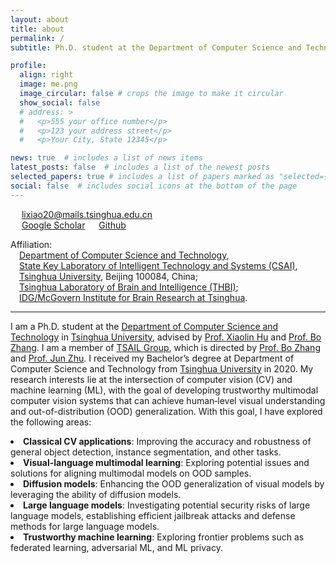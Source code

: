```yaml
---
layout: about
title: about
permalink: /
subtitle: Ph.D. student at the Department of Computer Science and Technology, Tsinghua University.

profile:
  align: right
  image: me.png
  image_circular: false # crops the image to make it circular
  show_social: false
  # address: >
  #   <p>555 your office number</p>
  #   <p>123 your address street</p>
  #   <p>Your City, State 12345</p>

news: true  # includes a list of news items
latest_posts: false  # includes a list of the newest posts
selected_papers: true # includes a list of papers marked as "selected={true}"
social: false  # includes social icons at the bottom of the page
---
```


&emsp; <a href="mailto:{{ site.email | encode_email }}" title="email"><i class="fas fa-envelope"></i></a> lixiao20@mails.tsinghua.edu.cn \
&emsp; <a href="https://scholar.google.com/citations?user=Is24dqwAAAAJ" title="Google Scholar"><i class="ai ai-google-scholar"></i></a> [Google Scholar](https://scholar.google.com/citations?user=Is24dqwAAAAJ)
&emsp; <a href="https://github.com/LixiaoTHU" title="GitHub"><i class="fab fa-github"></i></a> [Github](https://github.com/LixiaoTHU) 

Affiliation:\
&emsp;[Department of Computer Science and Technology](https://www.cs.tsinghua.edu.cn/csen/),\
&emsp;[State Key Laboratory of Intelligent Technology and Systems (CSAI)](http://www.csai.tsinghua.edu.cn/),\
&emsp;[Tsinghua University](https://www.tsinghua.edu.cn/en/), Beijing 100084, China;\
&emsp;[Tsinghua Laboratory of Brain and Intelligence (THBI)](https://brain.tsinghua.edu.cn/);\
&emsp;[IDG/McGovern Institute for Brain Research at Tsinghua](http://mcgovern.life.tsinghua.edu.cn/en).




<hr />

I am a Ph.D. student at the [Department of Computer Science and Technology](https://www.cs.tsinghua.edu.cn/csen/) in [Tsinghua University](https://www.tsinghua.edu.cn/en/), advised by [Prof. Xiaolin Hu](http://xlhu.cn/) and [Prof. Bo Zhang](https://www.cs.tsinghua.edu.cn/csen/info/1059/4006.htm). I am a member of [TSAIL Group](https://ml.cs.tsinghua.edu.cn/), which is directed by [Prof. Bo Zhang](https://www.cs.tsinghua.edu.cn/csen/info/1059/4006.htm) and [Prof. Jun Zhu](https://ml.cs.tsinghua.edu.cn/~jun/index.shtml). I received my Bachelor’s degree at Department of Computer Science and Technology from [Tsinghua University](https://www.tsinghua.edu.cn/en/) in 2020. My research interests lie at the intersection of computer vision (CV) and machine learning (ML), with the goal of developing trustworthy multimodal computer vision systems that can achieve human‐level visual understanding and out-of-distribution (OOD) generalization. With this goal, I have explored the following areas:

<li> <b>Classical CV applications</b>: Improving the accuracy and robustness of general object detection, instance segmentation, and other tasks. </li>

<li> <b>Visual-language multimodal learning</b>: Exploring potential issues and solutions for aligning multimodal models on OOD samples. </li>

<li> <b>Diffusion models</b>: Enhancing the OOD generalization of visual models by leveraging the ability of diffusion models. </li>

<li> <b>Large language models</b>: Investigating potential security risks of large language models, establishing efficient jailbreak attacks and defense methods for large language models. </li>

<li> <b>Trustworthy machine learning</b>: Exploring frontier problems such as federated learning, adversarial ML, and ML privacy. </li>



<!-- My current researches aim to build up reliable and trustworthy AI systems, hopefully bring Al closer to human-level intelligence. With this goal, I have explored topics including adversarial machine learning, representation learning, brain-inspired learning and scalable multimodality learning. I am also interested in the privacy of deep learning system. -->


<!-- Write your biography here. Tell the world about yourself. Link to your favorite [subreddit](http://reddit.com). You can put a picture in, too. The code is already in, just name your picture `prof_pic.jpg` and put it in the `img/` folder.

Put your address / P.O. box / other info right below your picture. You can also disable any of these elements by editing `profile` property of the YAML header of your `_pages/about.md`. Edit `_bibliography/papers.bib` and Jekyll will render your [publications page](/al-folio/publications/) automatically.

Link to your social media connections, too. This theme is set up to use [Font Awesome icons](http://fortawesome.github.io/Font-Awesome/) and [Academicons](https://jpswalsh.github.io/academicons/), like the ones below. Add your Facebook, Twitter, LinkedIn, Google Scholar, or just disable all of them. -->
